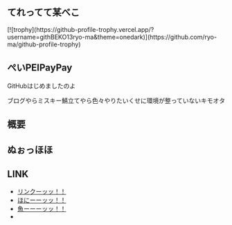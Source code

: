 <h2>てれってて某べこ</h2>
[![trophy](https://github-profile-trophy.vercel.app/?username=githBEKO13ryo-ma&theme=onedark)](https://github.com/ryo-ma/github-profile-trophy)

<h2>ぺいPEIPayPay</h2>
<p>GitHubはじめましたのよ</p>
<p>ブログやらミスキー鯖立てやら色々やりたいくせに環境が整っていないキモオタ</p>
 
<h2>概要</h2>

<h2>ぬぉっほほ</h2>

<h2>LINK</h2>
<ul>
  <li><a href="https://lit.link/beko13">リンクーッッ！！</a></li>
 <li><a href="https://honi.club/@honiBEKO13">ほにーーッッ！！</a></li>
 <li><a href="https://groundpolis.app/@ebiiBEKO13">魚ーーーッッ！！</a></li>
 <li><a href=""></a></li>
</ul>
